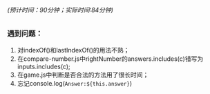 ###### (预计时间：90分钟；实际时间:84分钟)
### 遇到问题：

1. 对indexOf()和lastIndexOf()的用法不熟；
2. 在compare-number.js中rightNumber的answers.includes(c)错写为inputs.includes(c);
3. 在game.js中判断是否合法的方法用了很长时间；
4. 忘记console.log(`Answer:${this.answer}`)